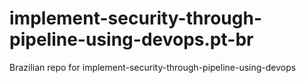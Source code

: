 # implement-security-through-pipeline-using-devops.pt-br
Brazilian repo for implement-security-through-pipeline-using-devops
